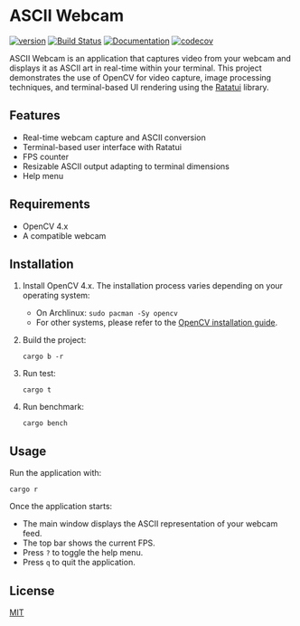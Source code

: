 # ASCII Webcam

[![version](https://img.shields.io/crates/v/ascii-webcam?color=blue&logo=rust&style=flat-square)](https://crates.io/crates/ascii-webcam)
[![Build Status](https://github.com/nubilfi/ascii-webcam/actions/workflows/rust.yml/badge.svg)](https://github.com/nubilfi/ascii-webcam/actions?branch=main)
[![Documentation](https://docs.rs/ascii-webcam/badge.svg)](https://docs.rs/ascii-webcam/latest/ascii_webcam/index.html)
[![codecov](https://codecov.io/gh/nubilfi/ascii-webcam/graph/badge.svg?token=SRGOFSB31Q)](https://codecov.io/gh/nubilfi/ascii-webcam)

ASCII Webcam is an application that captures video from your webcam and displays it as ASCII art in real-time within your terminal. This project demonstrates the use of OpenCV for video capture, image processing techniques, and terminal-based UI rendering using the [Ratatui](https://ratatui.rs/) library.

## Features

- Real-time webcam capture and ASCII conversion
- Terminal-based user interface with Ratatui
- FPS counter
- Resizable ASCII output adapting to terminal dimensions
- Help menu

## Requirements

- OpenCV 4.x
- A compatible webcam

## Installation

1. Install OpenCV 4.x. The installation process varies depending on your operating system:
   - On Archlinux: `sudo pacman -Sy opencv`
   - For other systems, please refer to the [OpenCV installation guide](https://docs.opencv.org/4.x/d7/d9f/tutorial_linux_install.html).

2. Build the project:
   ```
   cargo b -r
   ```

3. Run test:
   ```
   cargo t
   ```

4. Run benchmark:
   ```
   cargo bench
   ```

## Usage

Run the application with:

```
cargo r
```

Once the application starts:

- The main window displays the ASCII representation of your webcam feed.
- The top bar shows the current FPS.
- Press `?` to toggle the help menu.
- Press `q` to quit the application.

## License

[MIT](https://github.com/nubilfi/ascii-webcam/blob/main/LICENSE)

